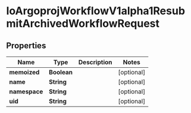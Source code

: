 

# IoArgoprojWorkflowV1alpha1ResubmitArchivedWorkflowRequest


## Properties

Name | Type | Description | Notes
------------ | ------------- | ------------- | -------------
**memoized** | **Boolean** |  |  [optional]
**name** | **String** |  |  [optional]
**namespace** | **String** |  |  [optional]
**uid** | **String** |  |  [optional]



